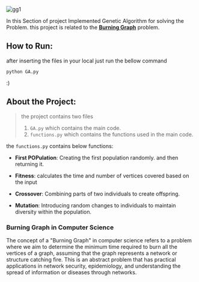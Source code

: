 



![gg1](https://github.com/abolfazlaghdaee/AI_Project/assets/69028985/5667066f-2ae4-4d0d-98ae-937cc19f133e)


In this Section of project Implemented Genetic Algorithm for solving the Problem. 
this project is related to the <u>[**Burning Graph**](#Burning-Graph-in-Computer-Science)</u> problem.





## How  to Run: 


after inserting the files in your local just run the bellow command


```
python GA.py
```
:)


## About the Project:
> the project contains two files 
> 1. `GA.py` which contains the main code.
> 2. `functions.py` which contains the functions used in the main code.


the `functions.py` contains below functions:

- **First POPulation**: Creating the first population randomly. and then returning it.

- **Fitness**: calculates the time and number of vertices covered based on the input


- **Crossover**: Combining parts of two individuals to create offspring.

- **Mutation**: Introducing random changes to individuals to maintain diversity within the population.


### Burning Graph in Computer Science

The concept of a "Burning Graph" in computer science refers to a problem where we aim to determine the minimum time required to burn all the vertices of a graph, assuming that the graph represents a network or structure catching fire. This is an abstract problem that has practical applications in network security, epidemiology, and understanding the spread of information or diseases through networks.


